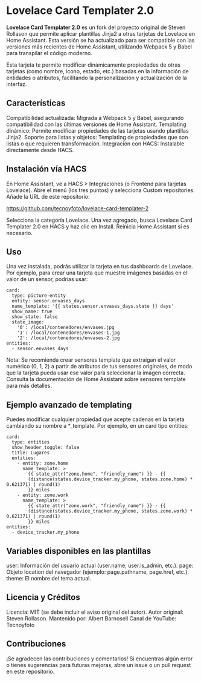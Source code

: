 # Lovelace Card Templater 2.0


**Lovelace Card Templater 2.0** es un fork del proyecto original de Steven Rollason que permite aplicar plantillas Jinja2 a otras tarjetas de Lovelace en Home Assistant. Esta versión se ha actualizado para ser compatible con las versiones más recientes de Home Assistant, utilizando Webpack 5 y Babel para transpilar el código moderno.

Esta tarjeta te permite modificar dinámicamente propiedades de otras tarjetas (como nombre, icono, estado, etc.) basadas en la información de entidades o atributos, facilitando la personalización y actualización de la interfaz.

## Características
Compatibilidad actualizada: Migrada a Webpack 5 y Babel, asegurando compatibilidad con las últimas versiones de Home Assistant.
Templating dinámico: Permite modificar propiedades de las tarjetas usando plantillas Jinja2.
Soporte para listas y objetos: Templating de propiedades que son listas o que requieren transformación.
Integración con HACS: Instalable directamente desde HACS.

## Instalación vía HACS
En Home Assistant, ve a HACS > Integraciones (o Frontend para tarjetas Lovelace).
Abre el menú (los tres puntos) y selecciona Custom repositories.
Añade la URL de este repositorio:

https://github.com/tecnoyfoto/lovelace-card-templater-2

Selecciona la categoría Lovelace.
Una vez agregado, busca Lovelace Card Templater 2.0 en HACS y haz clic en Install.
Reinicia Home Assistant si es necesario.

## Uso
Una vez instalada, podrás utilizar la tarjeta en tus dashboards de Lovelace. Por ejemplo, para crear una tarjeta que muestre imágenes basadas en el valor de un sensor, podrías usar:

``` type: custom:card-templater
card:
  type: picture-entity
  entity: sensor.envases_days
  name_template: '{{ states.sensor.envases_days.state }} days'
  show_name: true
  show_state: false
  state_image:
    '0': /local/contenedores/envases.jpg
    '1': /local/contenedores/envases-1.jpg
    '2': /local/contenedores/envases-2.jpg
entities:
  - sensor.envases_days
  ```

Nota: Se recomienda crear sensores template que extraigan el valor numérico (0, 1, 2) a partir de atributos de tus sensores originales, de modo que la tarjeta pueda usar ese valor para seleccionar la imagen correcta. Consulta la documentación de Home Assistant sobre sensores template para más detalles.

## Ejemplo avanzado de templating
Puedes modificar cualquier propiedad que acepte cadenas en la tarjeta cambiando su nombre a *_template. Por ejemplo, en un card tipo entities:


``` type: custom:card-templater
card:
  type: entities
  show_header_toggle: false
  title: Lugares
  entities:
    - entity: zone.home
      name_template: >
        {{ state_attr("zone.home", "friendly_name") }} - {{
        (distance(states.device_tracker.my_phone, states.zone.home) * 0.621371) | round(1)
        }} miles
    - entity: zone.work
      name_template: >
        {{ state_attr("zone.work", "friendly_name") }} - {{
        (distance(states.device_tracker.my_phone, states.zone.work) * 0.621371) | round(1)
        }} miles
entities:
  - device_tracker.my_phone
 ``` 

## Variables disponibles en las plantillas

user: Información del usuario actual (user.name, user.is_admin, etc.).
page: Objeto location del navegador (ejemplo: page.pathname, page.href, etc.).
theme: El nombre del tema actual.

## Licencia y Créditos
Licencia: MIT (se debe incluir el aviso original del autor).
Autor original: Steven Rollason.
Mantenido por: Albert Barnosell
Canal de YouTube: Tecnoyfoto

## Contribuciones
¡Se agradecen las contribuciones y comentarios! Si encuentras algún error o tienes sugerencias para futuras mejoras, abre un issue o un pull request en este repositorio.
